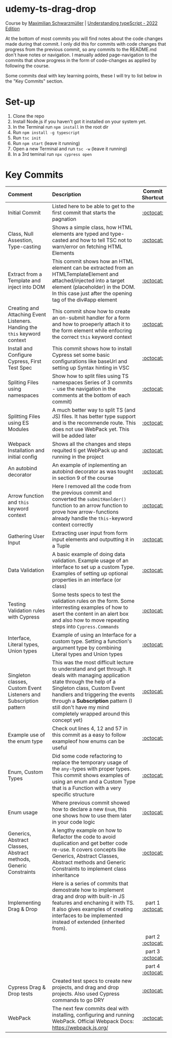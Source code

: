# udemy-ts-drag-drop
Course by [Maximilian Schwarzmüller](https://www.udemy.com/user/maximilian-schwarzmuller/) | [Understanding typeScript - 2022 Edition](https://www.udemy.com/share/101sTi3@txHQIZUbxFrEWZRvwzklQTDchIc2f_t0A4JBHVRlwzCrfVl9zudwrfkDhRllkFZ-/)

At the bottom of most commits you will find notes about the code changes made during that commit. I only did this for commits with code changes that progress from the previous commit, so any commits to the README.md don't have notes or navigation.
I manually added page-navigation to the commits that show progress in the form of code-changes as applied by following the course.

Some commits deal with key learning points, these I will try to list below in the "Key Commits" section.

# Set-up
1. Clone the repo
2. Install Node.js if you haven't got it installed on your system yet.
3. In the Terminal run `npm install` in the root dir
4. Run `npm install -g typescript`
5. Run `tsc init`
6. Run `npm start` (leave it running)
7. Open a new Terminal and run `tsc -w` (leave it running)
8. In a 3rd teminal run `npx cypress open`

# Key Commits

Comment | Description | Commit Shortcut
| :--- | :--- | :---:
Initial Commit  | Listed here to be able to get to the first commit that starts the pagnation | [:octocat:](https://github.com/monello/udemy-ts-drag-drop/commit/bbda1c9e1b12935ab33d94fcd159493f7e6bc8c4)
Class, Null Assestion, Type-casting | Shows a simple class, how HTML elements are typed and type-casted and how to tell TSC not to warn/error on fetching HTML Elements |  [:octocat:](https://github.com/monello/udemy-ts-drag-drop/commit/83ead88200d2c1028cd6ec37d0c1d01b2d1813f2)
Extract from a Template and inject into DOM | This commit shows how an HTML element can be extracted from an HTMLTemplateElement and attached/injected into a target element (placeholder) in the DOM. In this case just after the opening tag of the div#app element | [:octocat:](https://github.com/monello/udemy-ts-drag-drop/commit/c72a781f787dc12e967e12c8eb433218404ce692)
Creating and Attaching Event Listeners. Handing the `this` keyword context | This commit show how to create an on-submit handler for a form and how to proeperly attach it to the form element while enfocring the correct `this` keyword context | [:octocat:](https://github.com/monello/udemy-ts-drag-drop/commit/2f9dcebfe951976b30ced296f4bdd30c762e5bc8)
Install and Configure Cypress, First Test Spec | This commit shows how to install Cypress set some basic configurations like baseUrl and setting up Syntax hinting in VSC | [:octocat:](https://github.com/monello/udemy-ts-drag-drop/commit/df7d6c6912080c252cbad02ea69642ce0c82e621)
Spliting Files using namespaces | Show how to split files using TS namespaces Series of 3 commits - use the navigation in the comments at the bottom of each commit) | [:octocat:](https://github.com/monello/udemy-ts-drag-drop/commit/afc4138770676b03d8bbef5db0f7dfcd85505ea7)
Splitting Files using ES Modules | A much better way to split TS (and JS) files. It has better type support and is the recommende route. This does not use WebPack yet. This will be added later | [:octocat:](https://github.com/monello/udemy-ts-drag-drop/commit/b555754339a3eba7f337a8de15ccea0880c4a6c4)
Webpack Installation and initial config | Shows all the changes and steps requited ti get WebPack up and running in the project | [:octocat:](https://github.com/monello/udemy-ts-drag-drop/commit/36676873c67b6bfcee2cc251f7eaa893eb7655e2)
An autobind decorator | An example of inplementing an autobind decorator as was tought in section 9 of the course | [:octocat:](https://github.com/monello/udemy-ts-drag-drop/commit/7d8f0c5b4408e97f145292bde2d1719d5c5e5b54)
Arrow function and `this` keyword context | Here I removed all the code from the previous commit and converted the `submitHanlder()` function to an arrow function to prove how arrow-functions already handle the `this`-keyword context correctly | [:octocat:](https://github.com/monello/udemy-ts-drag-drop/commit/4a2dc12c2efd776e254fdbc48e03564fda044b11)
Gathering User Input | Extracting user input from form input elements and outputting it in a Tuple | [:octocat:](https://github.com/monello/udemy-ts-drag-drop/commit/85ee37147637589ca01fabfe945adde9b8690046)
Data Validation | A basic example of doing data validation. Example usage of an interface to set up a custom Type. Examples of setting up optional properties in an interface (or class) | [:octocat:](https://github.com/monello/udemy-ts-drag-drop/commit/85ee37147637589ca01fabfe945adde9b8690046)
Testing Validation rules with Cypress | Some tests specs to test the validation rules on the form. Some interresting examples of how to asert the content in an alert box and also how to move repeating steps into `Cypress.Commands` | [:octocat:](https://github.com/monello/udemy-ts-drag-drop/commit/50768dfb60e26f85011adced62cf0d9dd9f093ea)
Interface, Literal types, Union types | Example of using an Interface for a custom type. Setting a function's argument type by combining Literal types and Union types | [:octocat:](https://github.com/monello/udemy-ts-drag-drop/commit/6ef6408971c682cd3d63c3086e0d25771b2bdaca)
Singleton classes, Custom Event Listeners and Subscription pattern | This was the most difficult lecture to understand and get through. It deals with managing application state through the help of a Singleton class, Custom Event handlers and triggering the events through a **Subscription** pattern (I still don't have my mind completely wrapped around this concept yet) | [:octocat:](https://github.com/monello/udemy-ts-drag-drop/commit/97d72aa99c4e8c5e6398f93e7c2cf82f3d39b6f3)
Example use of the enum type | Check out lines 4, 12 and 57 in this commit as a easy to follow exampleof how enums can be useful | [:octocat:](https://github.com/monello/udemy-ts-drag-drop/commit/917b8684347b356dd6592ed722d080e7ba6858f4)
Enum, Custom Types | Did some code refactoring to replace the temporary usage of the `any`-types with proper types. This commit shows examples of using an enum and a Custom Type that is a Function with a very specific structure | [:octocat:](https://github.com/monello/udemy-ts-drag-drop/commit/917b8684347b356dd6592ed722d080e7ba6858f4)
Enum usage | Where previous commit showed how to declare a new `Enum`, this one shows how to use them later in your code logic | [:octocat:](https://github.com/monello/udemy-ts-drag-drop/commit/01e8dc58536c83975b662e130fb843fe486ee3a7)
Generics, Abstract Classes, Abstract methods, Generic Constraints | A lengthy example on how to Refactor the code to avoid duplication and get better code re-use. It covers concepts like Generics,  Abstract Classes, Abstract methods and Generic Constraints to implement class inheritance | [:octocat:](https://github.com/monello/udemy-ts-drag-drop/commit/c08822c1afa88ff6b03309f42023172ff8b543b1)
Implementing Drag & Drop | Here is a series of commits that demostrate how to implement drag and drop with built-in JS features and enchaning it with TS. It also gives examples of creating interfaces to be implemented instead of extended (inherited from). | part 1 [:octocat:](https://github.com/monello/udemy-ts-drag-drop/commit/e2a29603b14beb4bcb4a29cb3db99e6d899b19bb)
 | | | part 2 [:octocat:](https://github.com/monello/udemy-ts-drag-drop/commit/554aafb8ae20d176bad4fe489491f4116241534b)
 | | | part 3 [:octocat:](https://github.com/monello/udemy-ts-drag-drop/commit/6ed74604f4e5ce45c0b3051ca34313b1c0e0477a)
 | | | part 4 [:octocat:](https://github.com/monello/udemy-ts-drag-drop/commit/69630d997d33998ad7d10428d2afa229a3e8fb65)
 Cypress Drag & Drop tests | Created test specs to create new projects, and drag and drop projects. Also used Cypress commands to go DRY | [:octocat:](https://github.com/monello/udemy-ts-drag-drop/commit/d8ad0fd5091a999f67d95dfb174fa38764574504)
WebPack | The next few commits deal with installing, configuring and running WebPack. Official Webpack Docs: https://webpack.js.org/ | [:octocat:](https://github.com/monello/udemy-ts-drag-drop/commit/36676873c67b6bfcee2cc251f7eaa893eb7655e2)
